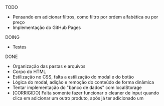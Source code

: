 TODO 
- Pensando em adicionar filtros, como filtro por ordem alfabética ou por preço
- Implementação do GitHub Pages

DOING
- Testes

DONE
- Organização das pastas e arquivos
- Corpo do HTML
- Estilização no CSS, falta a estilização do modal e do botão
- Lógica do modal, adição e remoção do conteúdo de forma dinâmica 
- Tentar implementação do "banco de dados" com localStorage
- [CORRIGIDO] Falta somente fazer funcionar o cleaner de input quando clica em adicionar um outro produto, após já ter adicionado um 
